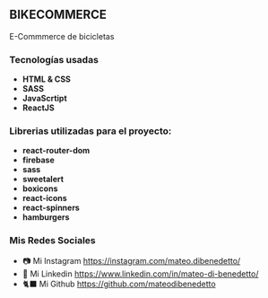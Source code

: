 ## BIKECOMMERCE

E-Commmerce de bicicletas

### Tecnologías usadas
- **HTML & CSS**
- **SASS**
- **JavaScrtipt**
- **ReactJS**

### Librerias utilizadas para el proyecto:
- **react-router-dom**
- **firebase**
- **sass**
- **sweetalert**
- **boxicons**
- **react-icons**
- **react-spinners**
- **hamburgers**


### Mis Redes Sociales

- 📷 Mi Instagram https://instagram.com/mateo.dibenedetto/
- 🔵 Mi Linkedin https://www.linkedin.com/in/mateo-di-benedetto/
- 🐈‍⬛ Mi Github https://github.com/mateodibenedetto
